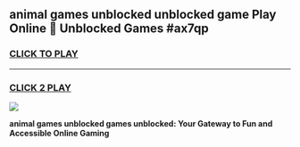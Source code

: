 
## animal games unblocked unblocked game Play Online 👋 Unblocked Games #ax7qp
<h3>
<a href="https://premium.freeplayer.one?title=animal_games_unblocked&ref=21F">CLICK TO PLAY</a></h3>
<hr>

<h3>
<a href="https://premium.freeplayer.one?title=animal_games_unblocked&ref=21F">CLICK 2 PLAY</a>
  
</h3>

<a href="https://premium.freeplayer.one?title=animal_games_unblocked&ref=21F/"><img src="https://clearcache.store/games.png"></a>


**animal games unblocked games unblocked: Your Gateway to Fun and Accessible Online Gaming**
